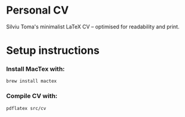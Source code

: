 # Personal CV
Silviu Toma's minimalist LaTeX CV – optimised for readability and print.

# Setup instructions
### Install MacTex with:

`brew install mactex`

### Compile CV with:

`pdflatex src/cv`

